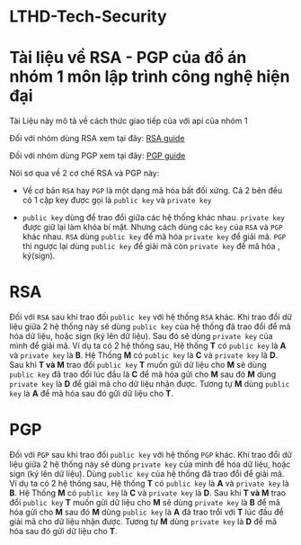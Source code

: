 # LTHD-Tech-Security
# Tài liệu về RSA - PGP của đồ án nhóm 1 môn lập trình công nghệ hiện đại 

Tài Liệu này mô tả về cách thức giao tiếp của với api của nhóm 1

Đối với nhóm dùng RSA xem tại đây: [RSA guide](RSA/guide.md)

Đối với nhóm dùng PGP xem tại đây: [PGP guide](PGP/guide.md)

Nói sơ qua về  2 cơ chế RSA và PGP này:

* Về cơ bản `RSA` hay `PGP` là một dạng mã hóa bất đối xứng. Cả 2 bên đều có 1 cặp key được gọi là `public key` và `private key`

* `public key` dùng để trao đổi giữa các hệ thống khác nhau. `private key` được giữ lại làm khóa bí mật. Nhưng cách dùng các `key` của `RSA` và `PGP` khác nhau. `RSA` dùng `public key` để mã hóa `private key` để giải mã. `PGP` thì ngược lại dùng `public key` để giải mã còn `private key` để mã hóa , ký(sign).

# RSA

Đối với `RSA` sau khi trao đối `public key` với hệ thống `RSA` khác. Khi trao đổi dữ liệu giữa 2 hệ thống này sẽ dùng `public key` của hệ thống đã trao đổi để mã hóa dữ liệu, hoặc sign (ký lên dữ liệu). Sau đó sẽ dùng `private key` của mình để giải mã. Ví dụ ta có 2 hệ thống sau, Hệ thống **T** có `public key` là **A** và `private key` là **B**. Hệ Thống **M** có `public key` là **C** và `private key` là **D**. Sau khi **T và M** trao đổi `public key` **T** muốn gửi dữ liệu cho **M** sẽ dùng `public key` đã trao đổi lúc đầu là **C** để mã hóa gửi cho **M** sau đó **M** dùng `private key` là **D** để giải mã cho dữ liệu nhận được. Tương tự **M** dùng `public key` là **A** để mã hóa sau đó gửi dữ liệu cho **T**.

# PGP

Đối với `PGP` sau khi trao đối `public key` với hệ thống `PGP` khác. Khi trao đổi dữ liệu giữa 2 hệ thống này sẽ dùng `private key` của mình để hóa dữ liệu, hoặc sign (ký lên dữ liệu). Dùng `public key` của hệ thống đã trao đổi để giải mã. Ví dụ ta có 2 hệ thống sau, Hệ thống **T** có `public key` là **A** và `private key` là **B**. Hệ Thống **M** có `public key` là **C** và `private key` là **D**. Sau khi **T và M** trao đổi `public key` **T** muốn gửi dữ liệu cho **M** sẽ dùng `private key` là **B** để mã hóa gửi cho **M** sau đó **M** dùng `public key` là **A** đã trao trổi với **T** lúc đầu để giải mã cho dữ liệu nhận được. Tương tự **M** dùng `private key` là **D** để mã hóa sau đó gửi dữ liệu cho **T**.